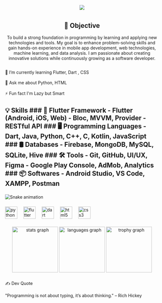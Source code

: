 <div align="center">
  <img src="https://readme-typing-svg.herokuapp.com?font=Poppins&size=30&color=00A2FF&center=true&vCenter=true&width=500&height=50&lines=Hi+There!+👋;I'm+Arifa+Sultana&pause=2000" />
</div>

<h1 align="left"></h1>

###

<p align="left"><h2 align="center">🎯 Objective</h2> <p align="center"> To build a strong foundation in programming by learning and applying new technologies and tools. My goal is to enhance problem-solving skills and gain hands-on experience in mobile app development, web technologies, machine learning, and data analysis. I am passionate about creating innovative solutions while continuously growing as a software developer. </p></p>

###

<h2 align="left"></h2>

###

<p align="left">🌱 I’m currently learning Flutter, Dart , CSS<br><br>💬 Ask me about Python, HTML<br><br>⚡ Fun fact I'm Lazy but Smart</p>

###

<h2 align="left"></h2>

## 💡 Skills ### 🧩 Flutter Framework - Flutter (Android, iOS, Web) - Bloc, MVVM, Provider - RESTful API ### 🖥️ Programming Languages - Dart, Java, Python, C++, C, Kotlin, JavaScript ### 🛢️ Databases - Firebase, MongoDB, MySQL, SQLite, Hive ### 🛠️ Tools - Git, GitHub, UI/UX, Figma - Google Play Console, AdMob, Analytics ### 📦 Softwares - Android Studio, VS Code, XAMPP, Postman 

###

<img src="https://raw.githubusercontent.com/arifasultana76/arifasultana76/output/snake.svg" alt="Snake animation" />

###

<div align="left">
  <img src="https://cdn.jsdelivr.net/gh/devicons/devicon/icons/python/python-original.svg" height="40" alt="python logo"  />
  <img width="12" />
  <img src="https://cdn.jsdelivr.net/gh/devicons/devicon/icons/flutter/flutter-original.svg" height="40" alt="flutter logo"  />
  <img width="12" />
  <img src="https://cdn.jsdelivr.net/gh/devicons/devicon/icons/dart/dart-original.svg" height="40" alt="dart logo"  />
  <img width="12" />
  <img src="https://cdn.jsdelivr.net/gh/devicons/devicon/icons/html5/html5-original.svg" height="40" alt="html5 logo"  />
  <img width="12" />
  <img src="https://cdn.jsdelivr.net/gh/devicons/devicon/icons/css3/css3-original.svg" height="40" alt="css3 logo"  />
</div>

###

<div align="center">
  <img src="https://github-readme-stats.vercel.app/api?username=arifasultana76&hide_title=false&hide_rank=false&show_icons=true&include_all_commits=true&count_private=true&disable_animations=false&theme=buefy&locale=en&hide_border=false&order=1" height="150" alt="stats graph"  />
  <img src="https://github-readme-stats.vercel.app/api/top-langs?username=arifasultana76&locale=en&hide_title=false&layout=compact&card_width=320&langs_count=5&theme=dracula&hide_border=false&order=2" height="150" alt="languages graph"  />
  <img src="https://github-profile-trophy.vercel.app?username=arifasultana76&theme=algolia&column=-1&row=1&margin-w=8&margin-h=8&no-bg=true&no-frame=false&order=4" height="150" alt="trophy graph"  />
</div>

###

<p align="left">✍️ Dev Quote<br><br>"Programming is not about typing, it’s about thinking."   – Rich Hickey</p>

###

   
